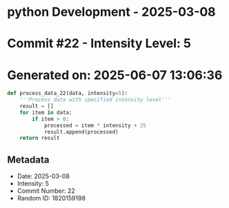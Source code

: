 ﻿# python Development - 2025-03-08
# Commit #22 - Intensity Level: 5
# Generated on: 2025-06-07 13:06:36
```python
def process_data_22(data, intensity=5):
    '''Process data with specified intensity level'''
    result = []
    for item in data:
        if item > 0:
            processed = item * intensity + 25
            result.append(processed)
    return result
```
## Metadata
- Date: 2025-03-08
- Intensity: 5
- Commit Number: 22
- Random ID: 1820159198
